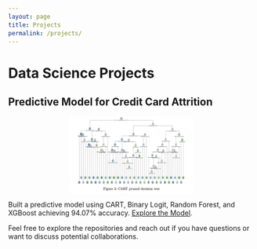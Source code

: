 ```yaml
---
layout: page
title: Projects
permalink: /projects/
---
```


# Data Science Projects

## Predictive Model for Credit Card Attrition

<img src="/images/Decision_tree.png" alt="Predictive Model for Credit Card Attrition" style="width:50%; display:block; margin-left:auto; margin-right:auto;" />

Built a predictive model using CART, Binary Logit, Random Forest, and XGBoost achieving 94.07% accuracy. [Explore the Model](https://github.com/Oluvick/Oluvick.github.io.git).

Feel free to explore the repositories and reach out if you have questions or want to discuss potential collaborations.
